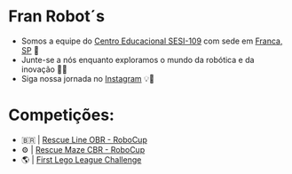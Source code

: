 # Fran Robot´s
- Somos a equipe do [Centro Educacional SESI-109](https://franca.sesisp.org.br/) com sede em [Franca, SP](https://www.franca.sp.gov.br/) 📍
- Junte-se a nós enquanto exploramos o mundo da robótica e da inovação 🚀🔧
- Siga nossa jornada no [Instagram](https://www.instagram.com/fran_robots/) 💡🤖

# Competições:
  -  🇧🇷   | [Rescue Line OBR - RoboCup](https://www.obr.org.br/)
  - ⚙️ | [Rescue Maze CBR - RoboCup](https://www.cbrobotica.org/)
  - 🌎 | [First Lego League Challenge](https://www.firstlegoleague.org/)
